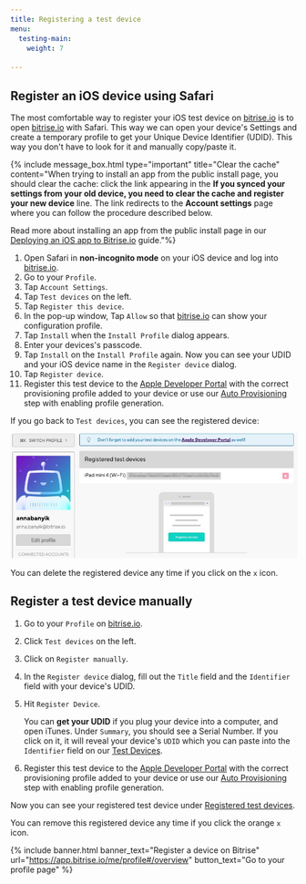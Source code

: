 ```yaml
---
title: Registering a test device
menu:
  testing-main:
    weight: 7

---
```

## Register an iOS device using Safari

The most comfortable way to register your iOS test device on [bitrise.io](https://www.bitrise.io) is to open [bitrise.io](https://www.bitrise.io) with Safari. This way we can open your device's Settings and create a temporary profile to get your Unique Device Identifier (UDID). This way you don't have to look for it and manually copy/paste it.

{% include message_box.html type="important" title="Clear the cache" content="When trying to install an app from the public install page, you should clear the cache: click the link appearing in the **If you synced your settings from your old device, you need to clear the cache and register your new device** line. The link redirects to the **Account settings** page where you can follow the procedure described below.

Read more about installing an app from the public install page in our [Deploying an iOS app to Bitrise.io](/deploy/ios-deploy/deploying-an-ios-app-to-bitrise-io/) guide."%}

 1. Open Safari in **non-incognito mode** on your iOS device and log into [bitrise.io](https://www.bitrise.io).
 2. Go to your `Profile`.
 3. Tap `Account Settings`.
 4. Tap `Test devices` on the left.
 5. Tap `Register this device`.
 6. In the pop-up window, Tap `Allow` so that [bitrise.io](https://www.bitrise.io) can show your configuration profile.
 7. Tap `Install` when the `Install Profile` dialog appears.
 8. Enter your devices's passcode.
 9. Tap `Install` on the `Install Profile` again.
    Now you can see your UDID and your iOS device name in the `Register device` dialog.
10. Tap `Register device`.
11. Register this test device to the [Apple Developer Portal](https://developer.apple.com/) with the correct provisioning profile added to your device or use our [Auto Provisioning](/code-signing/ios-code-signing/ios-auto-provisioning) step with enabling profile generation.

If you go back to `Test devices`, you can see the registered device:

![](/img/registered-test-device.jpg)

You can delete the registered device any time if you click on the `x` icon.

## Register a test device manually

1. Go to your `Profile` on [bitrise.io](https://www.bitrise.io).
2. Click `Test devices` on the left.
3. Click on `Register manually`.
4. In the `Register device` dialog, fill out the `Title` field and the `Identifier` field with your device's UDID.
5. Hit `Register Device`.

   You can **get your UDID** if you plug your device into a computer, and open iTunes. Under `Summary`, you should see a Serial Number. If you click on it, it will reveal your device's `UDID` which you can paste into the `Identifier` field on our [Test Devices](https://www.bitrise.io/me/profile#/test_devices).
6. Register this test device to the [Apple Developer Portal](https://developer.apple.com/) with the correct provisioning profile added to your device or use our [Auto Provisioning](/code-signing/ios-code-signing/ios-auto-provisioning) step with enabling profile generation.

Now you can see your registered test device under [Registered test devices](https://www.bitrise.io/me/profile#/test_devices).

You can remove this registered device any time if you click the orange `x` icon.

{% include banner.html banner_text="Register a device on Bitrise" url="https://app.bitrise.io/me/profile#/overview" button_text="Go to your profile page" %}